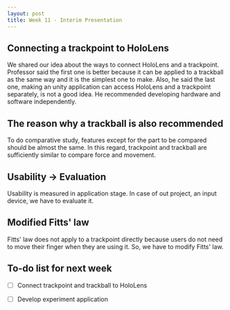 ```yaml
---
layout: post
title: Week 11 - Interim Presentation
---
```


## Connecting a trackpoint to HoloLens
We shared our idea about the ways to connect HoloLens and a trackpoint. Professor said the first one is better because it can be applied to a trackball as the same way and it is the simplest one to make. Also, he said the last one, making an unity application can access HoloLens and a trackpoint separately, is not a good idea. He recommended developing hardware and software independently.

## The reason why a trackball is also recommended
To do comparative study, features except for the part to be compared should be almost the same. In this regard, trackpoint and trackball are sufficiently similar to compare force and movement.

## Usability -> Evaluation
Usability is measured in application stage. In case of out project, an input device, we have to evaluate it.

## Modified Fitts' law
Fitts' law does not apply to a trackpoint directly because users do not need to move their finger when they are using it. So, we have to modify Fitts' law.

## To-do list for next week

- [ ] Connect trackpoint and trackball to HoloLens
- [ ] Develop experiment application

